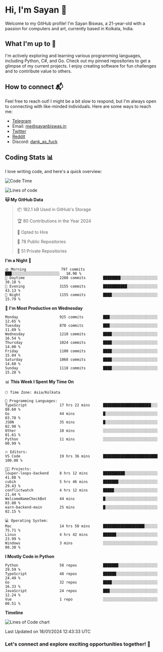 # Hi, I'm Sayan 👋

Welcome to my GitHub profile! I'm Sayan Biswas, a 21-year-old with a passion for computers and art, currently based in Kolkata, India.

## What I'm up to 🚀

I'm actively exploring and learning various programming languages, including Python, C#, and Go. Check out my pinned repositories to get a glimpse of my current projects. I enjoy creating software for fun challenges and to contribute value to others.

## How to connect 📬

Feel free to reach out! I might be a bit slow to respond, but I'm always open to connecting with like-minded individuals. Here are some ways to reach me:

- [Telegram](https://t.me/dank_as_fuck)
- Email: [me@sayanbiswas.in](mailto:me@sayanbiswas.in)
- [Twitter](https://twitter.com/TheDankDel)
- [Reddit](https://www.reddit.com/user/dank_as_fuck_/)
- Discord: [dank_as_fuck](https://discordapp.com/users/506536929152466945)

## Coding Stats 📊

I love writing code, and here's a quick overview:

<!--START_SECTION:waka-->
![Code Time](http://img.shields.io/badge/Code%20Time-1%2C422%20hrs%209%20mins-blue)

![Lines of code](https://img.shields.io/badge/From%20Hello%20World%20I%27ve%20Written-6.3%20million%20lines%20of%20code-blue)

**🐱 My GitHub Data** 

> 📦 182.1 kB Used in GitHub's Storage 
 > 
> 🏆 80 Contributions in the Year 2024
 > 
> 💼 Opted to Hire
 > 
> 📜 78 Public Repositories 
 > 
> 🔑 51 Private Repositories 
 > 
**I'm a Night 🦉** 

```text
🌞 Morning                797 commits         ███░░░░░░░░░░░░░░░░░░░░░░   10.90 % 
🌆 Daytime                2208 commits        ████████░░░░░░░░░░░░░░░░░   30.18 % 
🌃 Evening                3155 commits        ███████████░░░░░░░░░░░░░░   43.13 % 
🌙 Night                  1155 commits        ████░░░░░░░░░░░░░░░░░░░░░   15.79 % 
```
📅 **I'm Most Productive on Wednesday** 

```text
Monday                   925 commits         ███░░░░░░░░░░░░░░░░░░░░░░   12.65 % 
Tuesday                  870 commits         ███░░░░░░░░░░░░░░░░░░░░░░   11.89 % 
Wednesday                1210 commits        ████░░░░░░░░░░░░░░░░░░░░░   16.54 % 
Thursday                 1024 commits        ████░░░░░░░░░░░░░░░░░░░░░   14.00 % 
Friday                   1100 commits        ████░░░░░░░░░░░░░░░░░░░░░   15.04 % 
Saturday                 1068 commits        ████░░░░░░░░░░░░░░░░░░░░░   14.60 % 
Sunday                   1118 commits        ████░░░░░░░░░░░░░░░░░░░░░   15.28 % 
```


📊 **This Week I Spent My Time On** 

```text
🕑︎ Time Zone: Asia/Kolkata

💬 Programming Languages: 
TypeScript               17 hrs 22 mins      ██████████████████████░░░   88.60 % 
Go                       44 mins             █░░░░░░░░░░░░░░░░░░░░░░░░   03.78 % 
JSON                     35 mins             █░░░░░░░░░░░░░░░░░░░░░░░░   02.98 % 
Other                    18 mins             ░░░░░░░░░░░░░░░░░░░░░░░░░   01.61 % 
Python                   11 mins             ░░░░░░░░░░░░░░░░░░░░░░░░░   00.99 % 

🔥 Editors: 
VS Code                  19 hrs 36 mins      █████████████████████████   100.00 % 

🐱‍💻 Projects: 
louper-loops-backend     8 hrs 12 mins       ██████████░░░░░░░░░░░░░░░   41.88 % 
cubik                    5 hrs 46 mins       ███████░░░░░░░░░░░░░░░░░░   29.43 % 
conflictwatch            4 hrs 12 mins       █████░░░░░░░░░░░░░░░░░░░░   21.44 % 
WelcomeNameCheckBot      44 mins             █░░░░░░░░░░░░░░░░░░░░░░░░   03.80 % 
earn-backend-main        25 mins             █░░░░░░░░░░░░░░░░░░░░░░░░   02.15 % 

💻 Operating System: 
Mac                      14 hrs 50 mins      ███████████████████░░░░░░   75.71 % 
Linux                    4 hrs 42 mins       ██████░░░░░░░░░░░░░░░░░░░   23.99 % 
Windows                  3 mins              ░░░░░░░░░░░░░░░░░░░░░░░░░   00.30 % 
```

**I Mostly Code in Python** 

```text
Python                   58 repos            ███████░░░░░░░░░░░░░░░░░░   29.59 % 
TypeScript               48 repos            ██████░░░░░░░░░░░░░░░░░░░   24.49 % 
Go                       32 repos            ████░░░░░░░░░░░░░░░░░░░░░   16.33 % 
JavaScript               24 repos            ███░░░░░░░░░░░░░░░░░░░░░░   12.24 % 
Vue                      1 repo              ░░░░░░░░░░░░░░░░░░░░░░░░░   00.51 % 
```



**Timeline**

![Lines of Code chart](https://raw.githubusercontent.com/Dank-del/Dank-del/main/assets/bar_graph.png)


 Last Updated on 18/01/2024 12:43:33 UTC
<!--END_SECTION:waka-->

### Let's connect and explore exciting opportunities together! 🚀
